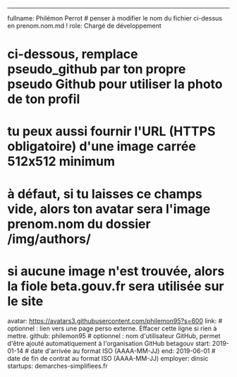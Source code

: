 ---
fullname: Philémon Perrot # penser à modifier le nom du fichier ci-dessus en prenom.nom.md !
role:  Chargé de développement
# ci-dessous, remplace pseudo_github par ton propre pseudo Github pour utiliser la photo de ton profil
# tu peux aussi fournir l'URL (HTTPS obligatoire) d'une image carrée 512x512 minimum
# à défaut, si tu laisses ce champs vide, alors ton avatar sera l'image prenom.nom du dossier /img/authors/
# si aucune image n'est trouvée, alors la fiole beta.gouv.fr sera utilisée sur le site
avatar: https://avatars3.githubusercontent.com/philemon95?s=600
link: # optionnel : lien vers une page perso externe. Effacer cette ligne si rien à mettre.
github: philemon95 # optionnel : nom d'utilisateur GitHub, permet d'être ajouté automatiquement à l'organisation GitHub betagouv
start: 2019-01-14 # date d'arrivée au format ISO (AAAA-MM-JJ)
end: 2019-06-01 # date de fin de contrat au format ISO (AAAA-MM-JJ)
employer:  dinsic
startups:  demarches-simplifiees.fr

